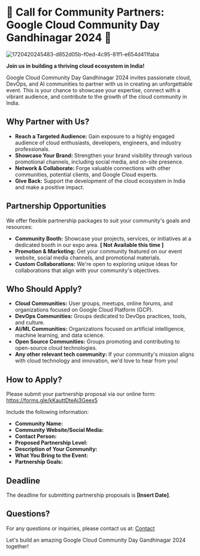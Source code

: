 # 🤝 Call for Community Partners: Google Cloud Community Day Gandhinagar 2024 🤝
![1720420245483-d852d05b-f0ed-4c95-81f1-e654d411faba](https://github.com/user-attachments/assets/17aecd64-ac49-4d7e-91d8-ca690383e21d)



**Join us in building a thriving cloud ecosystem in India!**

Google Cloud Community Day Gandhinagar 2024 invites passionate cloud, DevOps, and AI communities to partner with us in creating an unforgettable event.  This is your chance to showcase your expertise, connect with a vibrant audience, and contribute to the growth of the cloud community in India.

## Why Partner with Us?

* **Reach a Targeted Audience:** Gain exposure to a highly engaged audience of cloud enthusiasts, developers, engineers, and industry professionals.
* **Showcase Your Brand:**  Strengthen your brand visibility through various promotional channels, including social media, and on-site presence.
* **Network & Collaborate:**  Forge valuable connections with other communities, potential clients, and Google Cloud experts.
* **Give Back:**  Support the development of the cloud ecosystem in India and make a positive impact.

## Partnership Opportunities

We offer flexible partnership packages to suit your community's goals and resources:

* **Community Booth:** Showcase your projects, services, or initiatives at a dedicated booth in our expo area. **[ Not Available this time ]** 
* **Promotion & Marketing:**  Get your community featured on our event website, social media channels, and promotional materials.
* **Custom Collaborations:**  We're open to exploring unique ideas for collaborations that align with your community's objectives.

## Who Should Apply?

* **Cloud Communities:** User groups, meetups, online forums, and organizations focused on Google Cloud Platform (GCP).
* **DevOps Communities:** Groups dedicated to DevOps practices, tools, and culture.
* **AI/ML Communities:**  Organizations focused on artificial intelligence, machine learning, and data science.
* **Open Source Communities:** Groups promoting and contributing to open-source cloud technologies.
* **Any other relevant tech community:** If your community's mission aligns with cloud technology and innovation, we'd love to hear from you!

## How to Apply?

Please submit your partnership proposal via our online form: https://forms.gle/kKauttDteAi3Geex5

Include the following information:

* **Community Name:**
* **Community Website/Social Media:**
* **Contact Person:**
* **Proposed Partnership Level:**
* **Description of Your Community:**
* **What You Bring to the Event:**
* **Partnership Goals:**

## Deadline

The deadline for submitting partnership proposals is **[Insert Date]**.

## Questions?

For any questions or inquiries, please contact us at: [Contact](https://gdg.community.dev/gdg-cloud-gandhinagar/)

Let's build an amazing Google Cloud Community Day Gandhinagar 2024 together! 
